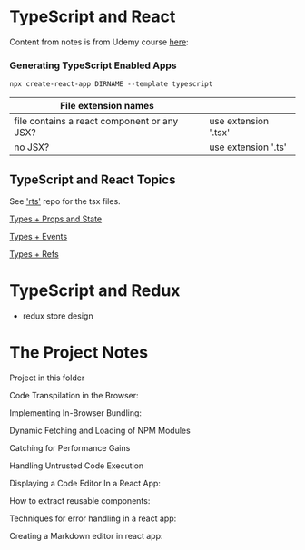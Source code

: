 # TypeScript and React

Content from notes is from Udemy course [here](https://www.udemy.com/course/react-and-typescript-build-a-portfolio-project):

### Generating TypeScript Enabled Apps

```
npx create-react-app DIRNAME --template typescript 
```
| File extension names                        |                      |
| ------------------------------------------- | -------------------- |
| file contains a react component or any JSX? | use extension '.tsx' |
| no JSX?                                     | use extension '.ts'  |

## TypeScript and React Topics

See ['rts'](https://github.com/Cwarcup/rts) repo for the tsx files.

[Types + Props and State](https://github.com/Cwarcup/notes/blob/main/root/TypeScript-and-React/ts-and-react-notes/1-types-and-props-state.md)

[Types + Events](https://github.com/Cwarcup/notes/blob/main/root/TypeScript-and-React/ts-and-react-notes/1-types-and-props-state.md#types-around-event-handlers)

[Types + Refs](https://github.com/Cwarcup/notes/blob/main/root/TypeScript-and-React/ts-and-react-notes/3-applying-types-to-refs.md#apply-types-to-refs)

# TypeScript and Redux

- redux store design

# The Project Notes

Project in this folder

Code Transpilation in the Browser:

Implementing In-Browser Bundling:

Dynamic Fetching and Loading of NPM Modules

Catching for Performance Gains

Handling Untrusted Code Execution

Displaying a Code Editor In a React App:

How to extract reusable components:

Techniques for error handling in a react app:

Creating a Markdown editor in react app:

